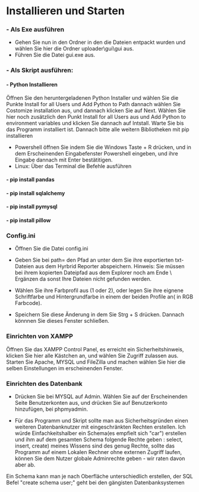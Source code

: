 # Installieren und Starten

### - Als Exe ausführen

- Gehen Sie nun in den Ordner in den die Dateien entpackt wurden und wählen Sie hier die Ordner uploader\gui\gui aus.
- Führen Sie die Datei gui.exe aus.

### - Als Skript ausführen:
#### - Python Installieren

Öffnen Sie den heruntergeladenen Python Installer und wählen Sie die Punkte Install for all Users und Add Python 
to Path dannach wählen Sie Costomize installation aus, und dannach klicken Sie
auf Next. Wählen Sie hier noch zusätzlich den Punkt Install for all Users aus und Add Python to environment 
variables und klicken Sie dannach auf Intstall. Warte Sie bis das Programm installiert ist. Dannach bitte alle weitern Bibliotheken mit pip installieren
- Powershell öffnen Sie indem Sie die Windows Taste + R drücken, und in dem Erscheinenden Eingabefenster Powershell eingeben, und ihre Eingabe dannach mit Enter bestätitigen.
- Linux: Über das Terminal die Befehle ausführen

#### - pip install pandas
#### - pip install sqlalchemy
#### - pip install pymysql
#### - pip install pillow



### Config.ini
- Öffnen Sie die Datei config.ini

- Geben Sie bei path= den Pfad an unter dem Sie ihre exportierten txt-Dateien aus dem Hyrbrid Reporter abspeichern.
Hinweis: Sie müssen bei ihrem kopierten Dateipfad aus dem Explorer noch am Ende \ Ergänzen da sonst Ihre Dateien 
nicht gefunden werden.

- Wählen Sie ihre Farbprofil aus (1 oder 2), oder legen Sie ihre eignene Schriftfarbe und Hintergrundfarbe in einem der beiden Profile an( in RGB Farbcode).

- Speichern Sie diese Änderung in dem Sie Strg + S drücken. Dannach könnnen Sie dieses Fenster schließen.

### Einrichten von XAMPP
Öffnen Sie das XAMPP Control Panel, es erreicht ein Sicherheitshinweis, klicken Sie hier alle Kästchen an, und wählen Sie
Zugriff zulassen aus. Starten Sie Apache, MYSQL und FileZilla und machen wählen Sie hier die selben Einstellungen im 
erscheinenden Fenster. 

### Einrichten des Datenbank
- Drücken Sie bei MYSQL auf Admin. Wählen Sie auf der Erscheinenden Seite Benutzerkonten aus, und drücken Sie auf 
  Benutzerkonto hinzufügen, bei phpmyadmin. 

- Für das Programm und Skript sollte man aus Sicherheitsgründen einen weiteren Datenbanknutzer mit eingeschränkten Rechten erstellen. Ich würde Einfachkeitshalber ein Schema(es empfielt sich "car") erstellen und ihm auf dem gesamten Schema folgende Rechte geben : select, insert, create) meines Wissens sind des genug Rechte, sollte das Programm auf einem Lokalen Rechner ohne externen Zugriff laufen, können Sie dem Nutzer globale Adminrechte geben - wir raten davon aber ab.

Ein Schema kann man je nach Oberfläche unterschiedlich erstellen, der SQL Befel "create schema user;" geht bei den gängisten Datenbanksystemen
